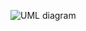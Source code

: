 ![UML diagram](https://user-images.githubusercontent.com/80382147/114836169-fea67b00-9def-11eb-8336-8bd29d5fd5ff.png)